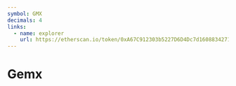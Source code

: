 ```yaml
---
symbol: GMX
decimals: 4
links:
  - name: explorer
    url: https://etherscan.io/token/0xA67C912303b5227D6D4Dc7d16088342718a05bdf
---
```


# Gemx
